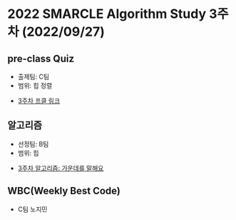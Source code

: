 # 2022 SMARCLE Algorithm Study 3주차 (2022/09/27)

## pre-class Quiz
* 출제팀: C팀
* 범위: 힙 정렬
- [3주차 프클 링크](https://docs.google.com/forms/d/e/1FAIpQLScympSGfHQhaKfPwqmZ4_j8wuciV_xOE9HcN3wG3P_Eq2YwGw/viewform)

## 알고리즘
* 선정팀: B팀
* 범위: 힙
- [3주차 알고리즘: 가운데를 말해요](https://www.acmicpc.net/problem/1655)

## WBC(Weekly Best Code)
* C팀 노지민
